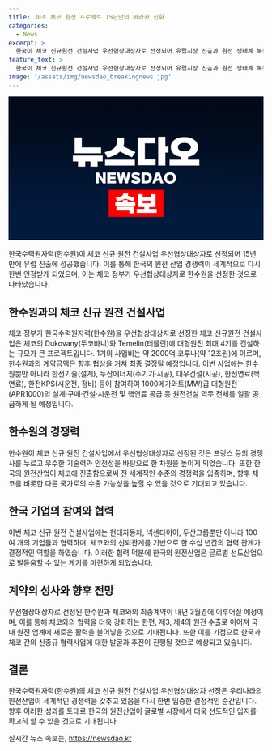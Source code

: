 ```yaml
---
title: 30조 체코 원전 프로젝트 15년만의 바라카 신화
categories:
  - News
excerpt: >
  한국이 체코 신규원전 건설사업 우선협상대상자로 선정되어 유럽시장 진출과 원전 생태계 복원을 가속화하며 대한민국의 원전 경쟁력이 인정되었다. 체코 정부가 한수원을 선정한 쾌거로, 2009년 이후 15년 만에 중동 이후 수주한 두 번째 우선대상자가 됐다. 이를 통해 한수원은 설계, 건설, 운전, 핵연료를 일괄 공급할 예정이며, 총 예상 사업비는 약 12조원에서 24조원으로 추정된다. 이에 따라 한국 정부는 협상에 힘을 실어주고, 체코와의 협력을 확대하며 원전수출 전략을 고도화하고 있다.
feature_text: >
  한국이 체코 신규원전 건설사업 우선협상대상자로 선정되어 유럽시장 진출과 원전 생태계 복원을 가속화하며 대한민국의 원전 경쟁력이 인정되었다. 체코 정부가 한수원을 선정한 쾌거로, 2009년 이후 15년 만에 중동 이후 수주한 두 번째 우선대상자가 됐다. 이를 통해 한수원은 설계, 건설, 운전, 핵연료를 일괄 공급할 예정이며, 총 예상 사업비는 약 12조원에서 24조원으로 추정된다. 이에 따라 한국 정부는 협상에 힘을 실어주고, 체코와의 협력을 확대하며 원전수출 전략을 고도화하고 있다.
image: '/assets/img/newsdao_breakingnews.jpg'
---
```


<p><img src="/assets/img/newsdao_breakingnews.jpg" alt="ranknews 속보" /></p>

<p data-ke-size="size16">한국수력원자력(한수원)이 체코 신규 원전 건설사업 우선협상대상자로 선정되어 15년 만에 유럽 진출에 성공했습니다. 이를 통해 한국의 원전 산업 경쟁력이 세계적으로 다시 한번 인정받게 되었으며, 이는 체코 정부가 우선협상대상자로 한수원을 선정한 것으로 나타났습니다.</p>

<h2 data-ke-size="size26">한수원과의 체코 신규 원전 건설사업</h2>

<p data-ke-size="size16">체코 정부가 한국수력원자력(한수원)을 우선협상대상자로 선정한 체코 신규원전 건설사업은 체코의 Dukovany(두코바니)와 Temelin(테믈린)에 대형원전 최대 4기를 건설하는 규모가 큰 프로젝트입니다. 1기의 사업비는 약 2000억 코루나(약 12조원)에 이르며, 한수원과의 계약금액은 향후 협상을 거쳐 최종 결정될 예정입니다. 이번 사업에는 한수원뿐만 아니라 한전기술(설계), 두산에너지(주기기·시공), 대우건설(시공), 한전연료(핵연료), 한전KPS(시운전, 정비) 등이 참여하여 1000메가와트(MW)급 대형원전(APR1000)의 설계·구매·건설·시운전 및 핵연료 공급 등 원전건설 역무 전체를 일괄 공급하게 될 예정입니다.</p>

<h2 data-ke-size="size26">한수원의 경쟁력</h2>

<p data-ke-size="size16">한수원이 체코 신규 원전 건설사업에서 우선협상대상자로 선정된 것은 프랑스 등의 경쟁사를 누르고 우수한 기술력과 안전성을 바탕으로 한 차원을 높이게 되었습니다. 또한 한국의 원전산업이 체코에 진출함으로써 전 세계적인 수준의 경쟁력을 입증하며, 향후 체코를 비롯한 다른 국가로의 수출 가능성을 높힐 수 있을 것으로 기대되고 있습니다.</p>

<h2 data-ke-size="size26">한국 기업의 참여와 협력</h2>

<p data-ke-size="size16">이번 체코 신규 원전 건설사업에는 현대자동차, 넥센타이어, 두산그룹뿐만 아니라 100여 개의 기업들과 협력하며, 체코와의 신뢰관계를 기반으로 한 수십 년간의 협력 관계가 결정적인 역할을 하였습니다. 이러한 협력 덕분에 한국의 원전산업은 글로벌 선도산업으로 발돋움할 수 있는 계기를 마련하게 되었습니다.</p>

<h2 data-ke-size="size26">계약의 성사와 향후 전망</h2>

<p data-ke-size="size16">우선협상대상자로 선정된 한수원과 체코와의 최종계약이 내년 3월경에 이루어질 예정이며, 이를 통해 체코와의 협력을 더욱 강화하는 한편, 제3, 제4의 원전 수출로 이어져 국내 원전 업계에 새로운 활력을 불어넣을 것으로 기대됩니다. 또한 이를 기점으로 한국과 체코 간의 신종규 협력사업에 대한 발굴과 추진이 진행될 것으로 예상되고 있습니다.</p>

<h2 data-ke-size="size26">결론</h2>

<p data-ke-size="size16">한국수력원자력(한수원)의 체코 신규 원전 건설사업 우선협상대상자 선정은 우리나라의 원전산업이 세계적인 경쟁력을 갖추고 있음을 다시 한번 입증한 결정적인 순간입니다. 향후 이러한 성과를 토대로 한국의 원전산업이 글로벌 시장에서 더욱 선도적인 입지를 확고히 할 수 있을 것으로 기대됩니다.</p>
실시간 뉴스 속보는, <a href="https://newsdao.kr" rel="dofollow">https://newsdao.kr</a>


